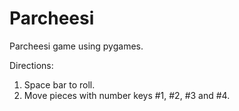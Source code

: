 # Parcheesi
Parcheesi game using pygames.

Directions:
1. Space bar to roll.
2. Move pieces with number keys #1, #2, #3 and #4.
